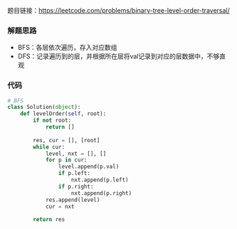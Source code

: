 题目链接：https://leetcode.com/problems/binary-tree-level-order-traversal/

### 解题思路
* BFS：各层依次遍历，存入对应数组
* DFS：记录遍历到的层，并根据所在层将val记录到对应的层数据中，不够直观

### 代码
```Python
# BFS
class Solution(object):
    def levelOrder(self, root):
        if not root:
            return []
        
        res, cur = [], [root]
        while cur:
            level, nxt = [], []
            for p in cur:
                level.append(p.val)
                if p.left:
                    nxt.append(p.left)
                if p.right:
                    nxt.append(p.right)
            res.append(level)
            cur = nxt
            
        return res


```
